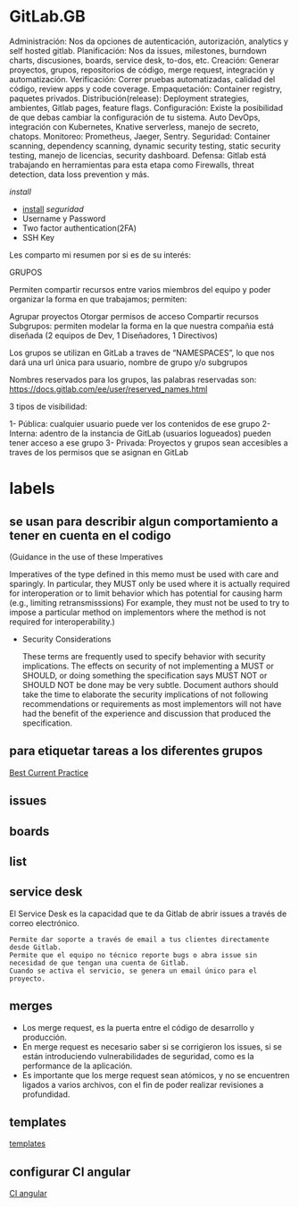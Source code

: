 # GitLab.__GB__

Administración: Nos da opciones de autenticación, autorización, analytics y self hosted gitlab.
Planificación: Nos da issues, milestones, burndown charts, discusiones, boards, service desk, to-dos, etc.
Creación: Generar proyectos, grupos, repositorios de código, merge request, integración y automatización.
Verificación: Correr pruebas automatizadas, calidad del código, review apps y code coverage.
Empaquetación: Container registry, paquetes privados.
Distribución(release): Deployment strategies, ambientes, Gitlab pages, feature flags.
Configuración: Existe la posibilidad de que debas cambiar la configuración de tu sistema. Auto DevOps, integración con Kubernetes, Knative serverless, manejo de secreto, chatops.
Monitoreo: Prometheus, Jaeger, Sentry.
Seguridad: Container scanning, dependency scanning, dynamic security testing, static security testing, manejo de licencias, security dashboard.
Defensa: Gitlab está trabajando en herramientas para esta etapa como Firewalls, threat detection, data loss prevention y más.

*install*
- <a href="https://about.gitlab.com/install/">install</a>
*seguridad*
- Username y Password
- Two factor authentication(2FA)
- SSH Key


Les comparto mi resumen por si es de su interés:

GRUPOS

Permiten compartir recursos entre varios miembros del equipo y poder organizar la forma en que trabajamos; permiten:

Agrupar proyectos
Otorgar permisos de acceso
Compartir recursos
Subgrupos: permiten modelar la forma en la que nuestra compañia está diseñada (2 equipos de Dev, 1 Diseñadores, 1 Directivos)

Los grupos se utilizan en GitLab a traves de “NAMESPACES”, lo que nos dará una url única para usuario, nombre de grupo y/o subgrupos

Nombres reservados para los grupos, las palabras reservadas son: https://docs.gitlab.com/ee/user/reserved_names.html

3 tipos de visibilidad:

1- Pública: cualquier usuario puede ver los contenidos de ese grupo
2- Interna: adentro de la instancia de GitLab (usuarios logueados) pueden tener acceso a ese grupo
3- Privada: Proyectos y grupos sean accesibles a traves de los permisos que se asignan en GitLab


#  labels
## se usan para describir algun comportamiento a tener en cuenta en el codigo
(Guidance in the use of these Imperatives

   Imperatives of the type defined in this memo must be used with care
   and sparingly.  In particular, they MUST only be used where it is
   actually required for interoperation or to limit behavior which has
   potential for causing harm (e.g., limiting retransmisssions)  For
   example, they must not be used to try to impose a particular method
   on implementors where the method is not required for
   interoperability.)
- Security Considerations

   These terms are frequently used to specify behavior with security
   implications.  The effects on security of not implementing a MUST or
   SHOULD, or doing something the specification says MUST NOT or SHOULD
   NOT be done may be very subtle. Document authors should take the time
   to elaborate the security implications of not following
   recommendations or requirements as most implementors will not have
   had the benefit of the experience and discussion that produced the
   specification.
## para etiquetar tareas a los diferentes grupos
<a href="https://www.ietf.org/rfc/rfc2119.txt">Best Current Practice</a>

## issues

## boards

## list

## service desk
El Service Desk es la capacidad que te da Gitlab de abrir issues a través de correo electrónico.

    Permite dar soporte a través de email a tus clientes directamente desde Gitlab.
    Permite que el equipo no técnico reporte bugs o abra issue sin necesidad de que tengan una cuenta de Gitlab.
    Cuando se activa el servicio, se genera un email único para el proyecto.
## merges
- Los merge request, es la puerta entre el código de desarrollo y producción.
- En merge request es necesario saber si se corrigieron los issues, si se están introduciendo vulnerabilidades de seguridad, como es la performance de la aplicación.
- Es importante que los merge request sean atómicos, y no se encuentren ligados a varios archivos, con el fin de poder realizar revisiones a profundidad.

## templates
<a href="https://platzi.com/clases/1526-gitlab/19292-profundizando-en-merge-requests/">templates</a>

## configurar CI angular
<a href="https://platzi.com/clases/1526-gitlab/19296-automatizacion-con-gitlab-cl/">CI angular</a>

